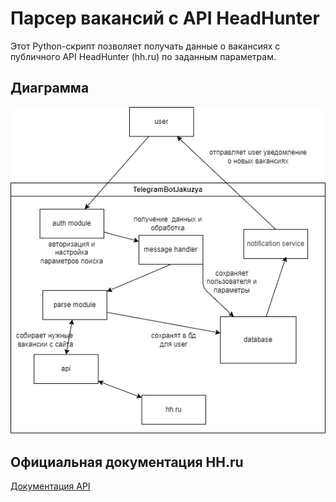 # Парсер вакансий с API HeadHunter

Этот Python-скрипт позволяет получать данные о вакансиях с публичного API HeadHunter (hh.ru) по заданным параметрам.

## Диаграмма

![Диаграмма проекта](/img/hh_parse_tgbot.png)

## Официальная документация HH.ru

[Документация API](https://api.hh.ru/openapi/redoc#section/Obshaya-informaciya)
